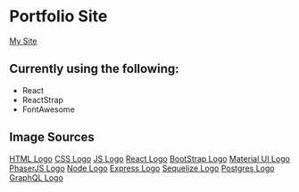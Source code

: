 # Portfolio Site

[My Site](https://www.melissayoung.dev)

## Currently using the following: 
+ React
+ ReactStrap
+ FontAwesome

## Image Sources
[HTML Logo](https://www.stickpng.com/assets/images/5847f5bdcef1014c0b5e489c.png)
[CSS Logo](https://cdn.freebiesupply.com/logos/large/2x/css-3-logo-png-transparent.png)
[JS Logo](https://i7.pngguru.com/preview/725/775/808/javascript-html-logo-blog-css3-javanese.jpg)
[React Logo](https://cdn.clipart.email/37fe3ea3b3224b13bfee0d4158266c38_react-logo-png-download-500500-free-transparent-react-png-_900-500.jpeg)
[BootStrap Logo](https://cdn.freebiesupply.com/logos/large/2x/bootstrap-4-logo-png-transparent.png)
[Material UI Logo](https://material-ui.com/static/logo.png)
[PhaserJS Logo](https://www.pngitem.com/pimgs/m/184-1843034_phaser-phaser-3-logo-hd-png-download.png)
[Node Logo](https://p7.hiclipart.com/preview/306/37/167/node-js-javascript-web-application-express-js-computer-software-others.jpg)
[Express Logo](https://p7.hiclipart.com/preview/545/451/583/node-js-express-js-javascript-solution-stack-web-application-others.jpg)
[Sequelize Logo](https://miro.medium.com/max/661/1*XcE0wR1ZmWLFbdF2dE5WuA.png)
[Postgres Logo](https://portworx.com/wp-content/uploads/2018/05/postgresql-logo.png)
[GraphQL Logo](https://cdn.freebiesupply.com/logos/large/2x/graphql-logo-png-transparent.png)
